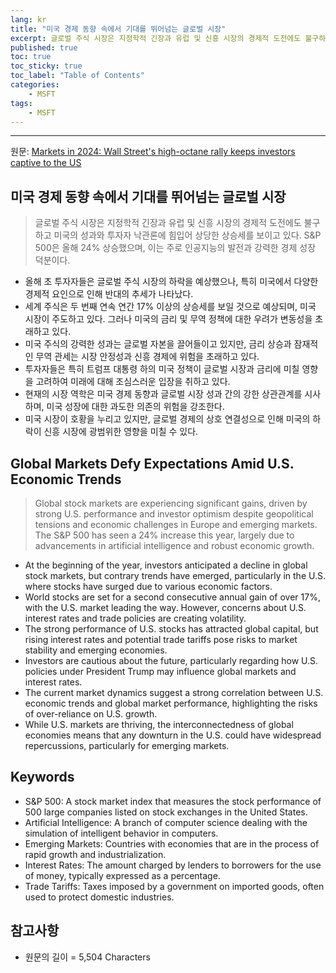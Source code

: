 ```yaml
---
lang: kr
title: "미국 경제 동향 속에서 기대를 뛰어넘는 글로벌 시장"
excerpt: 글로벌 주식 시장은 지정학적 긴장과 유럽 및 신흥 시장의 경제적 도전에도 불구하고 미국의 성과와 투자자 낙관론에 힘입어 상당한 상승세를 보이고 있다. S&P 500은 올해 24% 상승했으며, 이는 주로 인공지능의 발전과 강력한 경제 성장 덕분이다.
published: true
toc: true
toc_sticky: true
toc_label: "Table of Contents"
categories:
    - MSFT
tags:
    - MSFT
---
```


---

  원문: [Markets in 2024: Wall Street's high-octane rally keeps investors captive to the US](https://www.investing.com/news/economy-news/markets-in-2024-wall-streets-highoctane-rally-keeps-investors-captive-to-the-us-3786223)

## 미국 경제 동향 속에서 기대를 뛰어넘는 글로벌 시장

> 글로벌 주식 시장은 지정학적 긴장과 유럽 및 신흥 시장의 경제적 도전에도 불구하고 미국의 성과와 투자자 낙관론에 힘입어 상당한 상승세를 보이고 있다. S&P 500은 올해 24% 상승했으며, 이는 주로 인공지능의 발전과 강력한 경제 성장 덕분이다.


- 올해 초 투자자들은 글로벌 주식 시장의 하락을 예상했으나, 특히 미국에서 다양한 경제적 요인으로 인해 반대의 추세가 나타났다.
- 세계 주식은 두 번째 연속 연간 17% 이상의 상승세를 보일 것으로 예상되며, 미국 시장이 주도하고 있다. 그러나 미국의 금리 및 무역 정책에 대한 우려가 변동성을 초래하고 있다.
- 미국 주식의 강력한 성과는 글로벌 자본을 끌어들이고 있지만, 금리 상승과 잠재적인 무역 관세는 시장 안정성과 신흥 경제에 위험을 초래하고 있다.
- 투자자들은 특히 트럼프 대통령 하의 미국 정책이 글로벌 시장과 금리에 미칠 영향을 고려하여 미래에 대해 조심스러운 입장을 취하고 있다.
- 현재의 시장 역학은 미국 경제 동향과 글로벌 시장 성과 간의 강한 상관관계를 시사하며, 미국 성장에 대한 과도한 의존의 위험을 강조한다.
- 미국 시장이 호황을 누리고 있지만, 글로벌 경제의 상호 연결성으로 인해 미국의 하락이 신흥 시장에 광범위한 영향을 미칠 수 있다.

## Global Markets Defy Expectations Amid U.S. Economic Trends

> Global stock markets are experiencing significant gains, driven by strong U.S. performance and investor optimism despite geopolitical tensions and economic challenges in Europe and emerging markets. The S&P 500 has seen a 24% increase this year, largely due to advancements in artificial intelligence and robust economic growth.


- At the beginning of the year, investors anticipated a decline in global stock markets, but contrary trends have emerged, particularly in the U.S. where stocks have surged due to various economic factors.
- World stocks are set for a second consecutive annual gain of over 17%, with the U.S. market leading the way. However, concerns about U.S. interest rates and trade policies are creating volatility.
- The strong performance of U.S. stocks has attracted global capital, but rising interest rates and potential trade tariffs pose risks to market stability and emerging economies.
- Investors are cautious about the future, particularly regarding how U.S. policies under President Trump may influence global markets and interest rates.
- The current market dynamics suggest a strong correlation between U.S. economic trends and global market performance, highlighting the risks of over-reliance on U.S. growth.
- While U.S. markets are thriving, the interconnectedness of global economies means that any downturn in the U.S. could have widespread repercussions, particularly for emerging markets.

## Keywords

- S&P 500: A stock market index that measures the stock performance of 500 large companies listed on stock exchanges in the United States.
- Artificial Intelligence: A branch of computer science dealing with the simulation of intelligent behavior in computers.
- Emerging Markets: Countries with economies that are in the process of rapid growth and industrialization.
- Interest Rates: The amount charged by lenders to borrowers for the use of money, typically expressed as a percentage.
- Trade Tariffs: Taxes imposed by a government on imported goods, often used to protect domestic industries.

## 참고사항

- 원문의 길이 = 5,504 Characters

